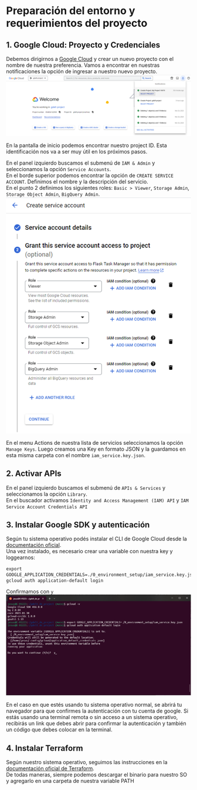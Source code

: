 # Preparación del entorno y requerimientos del proyecto

## 1. Google Cloud: Proyecto y Credenciales
Debemos dirigirnos a [Google Cloud](https://console.cloud.google.com/) y crear un nuevo proyecto con el nombre de nuestra preferencia. Vamos a encontrar en nuestras notificaciones la opción de ingresar a nuestro nuevo proyecto.  
![Nuevo proyecto](./img/new_project.png)

En la pantalla de inicio podemos encontrar nuestro project ID. Esta identificación nos va a ser muy útil en los próximos pasos.

En el panel izquierdo buscamos el submenú de ```IAM & Admin``` y seleccionamos la opción ```Service Accounts```.  
En el borde superior podemos encontrar la opción de ```CREATE SERVICE ACCOUNT```. Definimos el nombre y la descripción del servicio.  
En el punto 2 definimos los siguientes roles: ```Basic > Viewer```, ```Storage Admin```, ```Storage Object Admin```, ```BigQuery Admin```.  
![Roles del servicio](./img/service_permissions.png)

En el menu Actions de nuestra lista de servicios seleccionamos la opción ```Manage Keys```. Luego creamos una Key en formato JSON y la guardamos en esta misma carpeta con el nombre ```iam_service.key.json```.

## 2. Activar APIs
En el panel izquierdo buscamos el submenú de ```APIs & Services``` y seleccionamos la opción ```Library```.  
En el buscador activamos ```Identity and Access Management (IAM) API``` y ```IAM Service Account Credentials API```

## 3. Instalar Google SDK y autenticación
Según tu sistema operativo podés instalar el CLI de Google Cloud desde la [documentación oficial](https://cloud.google.com/sdk/docs/install-sdk).  
Una vez instalado, es necesario crear una variable con nuestra key y loggearnos:
```linux
export GOOGLE_APPLICATION_CREDENTIALS=./0_environment_setup/iam_service.key.json
gcloud auth application-default login
```
Confirmamos con ```y```
![Mensaje de autenticación](./img/sdk_authenticate.png)

En el caso en que estés usando tu sistema operativo normal, se abrirá tu navegador para que confirmes la autenticación con tu cuenta de google. Si estás usando una terminal remota o sin acceso a un sistema operativo, recibirás un link que debes abrir para confirmar la autenticación y también un código que debes colocar en la terminal.

## 4. Instalar Terraform
Según nuestro sistema operativo, seguimos las instrucciones en la [documentación oficial de Terraform](https://developer.hashicorp.com/terraform/downloads).  
De todas maneras, siempre podemos descargar el binario para nuestro SO y agregarlo en una carpeta de nuestra variable PATH